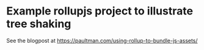 # Example rollupjs project to illustrate tree shaking 


See the blogpost at https://paultman.com/using-rollup-to-bundle-js-assets/
